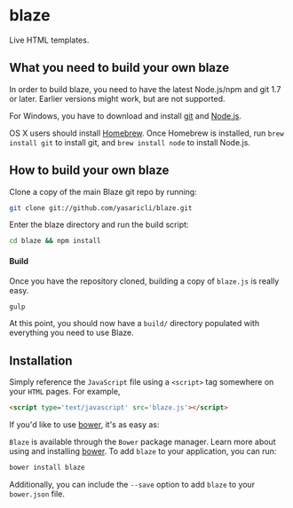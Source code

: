 # blaze
Live HTML templates.

What you need to build your own blaze
--------------------------------------

In order to build blaze, you need to have the latest Node.js/npm and git 1.7 or later. Earlier versions might work, but are not supported.

For Windows, you have to download and install [git](http://git-scm.com/downloads) and [Node.js](http://nodejs.org/download/).

OS X users should install [Homebrew](http://brew.sh/). Once Homebrew is installed, run `brew install git` to install git,
and `brew install node` to install Node.js.


How to build your own blaze
----------------------------

Clone a copy of the main Blaze git repo by running:

```bash
git clone git://github.com/yasaricli/blaze.git
```

Enter the blaze directory and run the build script:
```bash
cd blaze && npm install
```

#### Build

Once you have the repository cloned, building a copy of `blaze.js` is really easy.

```sh
gulp
```

At this point, you should now have a `build/` directory populated with everything you need to use Blaze.

## Installation

Simply reference the `JavaScript` file using a `<script>` tag somewhere on your `HTML` pages. For example,

```html
<script type='text/javascript' src='blaze.js'></script>
```

If you'd like to use [bower](http://bower.io), it's as easy as:

`Blaze` is available through the `Bower` package manager. Learn more about using and installing [bower](http://bower.io). To add `blaze` to your application, you can run:

```sh
bower install blaze
```

Additionally, you can include the `--save` option to add `blaze` to your `bower.json` file.

